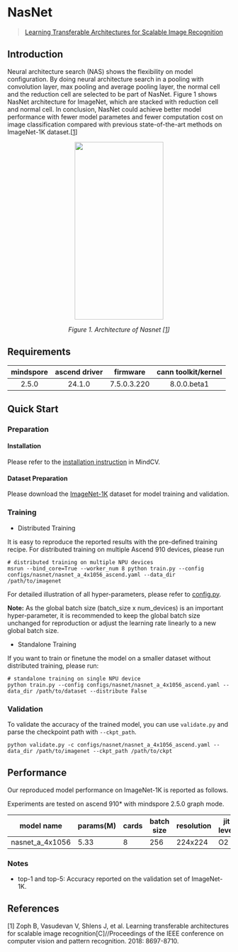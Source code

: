 # NasNet
<!--- Guideline: please use url linked to the paper abstract in ArXiv instead of PDF for fast loading.  -->
> [Learning Transferable Architectures for Scalable Image Recognition](https://arxiv.org/abs/1707.07012)


## Introduction
<!--- Guideline: Introduce the model and architectures. Please cite if you use/adopt paper explanation from others. -->
<!--- Guideline: If an architecture table/figure is available in the paper, please put one here and cite for intuitive illustration. -->

Neural architecture search (NAS) shows the flexibility on model configuration. By doing neural architecture search in a pooling with convolution layer, max pooling and average pooling layer,
the normal cell and the reduction cell are selected to be part of NasNet. Figure 1 shows NasNet architecture for ImageNet, which are stacked with reduction cell and normal cell.
In conclusion, NasNet could achieve better model performance with fewer model parametes and fewer computation cost on image classification
compared with previous state-of-the-art methods on ImageNet-1K dataset.[[1](#references)]

<p align="center">
  <img src="https://user-images.githubusercontent.com/77485245/224208085-0d6e6b91-873d-49cb-ad54-23ea12483d8f.jpeg" width=200 height=400/>
</p>
<p align="center">
  <em>Figure 1. Architecture of Nasnet [<a href="#references">1</a>] </em>
</p>

## Requirements
| mindspore | ascend driver |  firmware   | cann toolkit/kernel |
| :-------: | :-----------: | :---------: | :-----------------: |
|   2.5.0   |   24.1.0      | 7.5.0.3.220 |     8.0.0.beta1     |



## Quick Start

### Preparation

#### Installation
Please refer to the [installation instruction](https://mindspore-lab.github.io/mindcv/installation/) in MindCV.

#### Dataset Preparation
Please download the [ImageNet-1K](https://www.image-net.org/challenges/LSVRC/2012/index.php) dataset for model training and validation.

### Training
<!--- Guideline: Please avoid using shell scripts in the command line. Python scripts preferred. -->

* Distributed Training

It is easy to reproduce the reported results with the pre-defined training recipe. For distributed training on multiple Ascend 910 devices, please run

```shell
# distributed training on multiple NPU devices
msrun --bind_core=True --worker_num 8 python train.py --config configs/nasnet/nasnet_a_4x1056_ascend.yaml --data_dir /path/to/imagenet
```



For detailed illustration of all hyper-parameters, please refer to [config.py](https://github.com/mindspore-lab/mindcv/blob/main/config.py).

**Note:**  As the global batch size  (batch_size x num_devices) is an important hyper-parameter, it is recommended to keep the global batch size unchanged for reproduction or adjust the learning rate linearly to a new global batch size.

* Standalone Training

If you want to train or finetune the model on a smaller dataset without distributed training, please run:

```shell
# standalone training on single NPU device
python train.py --config configs/nasnet/nasnet_a_4x1056_ascend.yaml --data_dir /path/to/dataset --distribute False
```

### Validation

To validate the accuracy of the trained model, you can use `validate.py` and parse the checkpoint path with `--ckpt_path`.

```
python validate.py -c configs/nasnet/nasnet_a_4x1056_ascend.yaml --data_dir /path/to/imagenet --ckpt_path /path/to/ckpt
```

## Performance

Our reproduced model performance on ImageNet-1K is reported as follows.

Experiments are tested on ascend 910* with mindspore 2.5.0 graph mode.


| model name      | params(M) | cards | batch size | resolution | jit level | graph compile | ms/step | img/s   | acc@top1 | acc@top5 | recipe                                                                                               | weight                                                                                                       |
| --------------- | --------- | ----- | ---------- | ---------- | --------- | ------------- | ------- | ------- | -------- | -------- | ---------------------------------------------------------------------------------------------------- | ------------------------------------------------------------------------------------------------------------ |
| nasnet_a_4x1056 | 5.33      | 8     | 256        | 224x224    | O2        | 800s          | 364.35  | 5620.97 | 74.12    | 91.36    | [yaml](https://github.com/mindspore-lab/mindcv/blob/main/configs/nasnet/nasnet_a_4x1056_ascend.yaml) | [weights](https://download-mindspore.osinfra.cn/toolkits/mindcv/nasnet/nasnet_a_4x1056-015ba575c-910v2.ckpt) |



### Notes
- top-1 and top-5: Accuracy reported on the validation set of ImageNet-1K.


## References
<!--- Guideline: Citation format GB/T 7714 is suggested. -->

[1] Zoph B, Vasudevan V, Shlens J, et al. Learning transferable architectures for scalable image recognition[C]//Proceedings of the IEEE conference on computer vision and pattern recognition. 2018: 8697-8710.
